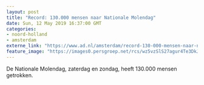 ```yaml
---
layout: post
title: "Record: 130.000 mensen naar Nationale Molendag"
date: Sun, 12 May 2019 16:37:00 GMT
categories: 
- noord-holland 
- amsterdam 
externe_link: "https://www.ad.nl/amsterdam/record-130-000-mensen-naar-nationale-molendag~a9f927bc/"
feature_image: "https://images0.persgroep.net/rcs/wz5vzSlS27agur4Te3DkJHjn0B0/diocontent/148123211/_fitwidth/400/?appId=21791a8992982cd8da851550a453bd7f&quality=0.7"
---
```


De Nationale Molendag, zaterdag en zondag, heeft 130.000 mensen getrokken.
